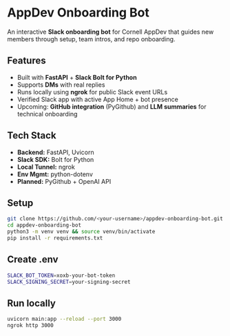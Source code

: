 # AppDev Onboarding Bot

An interactive **Slack onboarding bot** for Cornell AppDev that guides new members through setup, team intros, and repo onboarding.

## Features
- Built with **FastAPI** + **Slack Bolt for Python**
- Supports **DMs** with real replies
- Runs locally using **ngrok** for public Slack event URLs
- Verified Slack app with active App Home + bot presence
- Upcoming: **GitHub integration** (PyGithub) and **LLM summaries** for technical onboarding

## Tech Stack
- **Backend:** FastAPI, Uvicorn  
- **Slack SDK:** Bolt for Python  
- **Local Tunnel:** ngrok  
- **Env Mgmt:** python-dotenv  
- **Planned:** PyGithub + OpenAI API  

## Setup
```bash
git clone https://github.com/<your-username>/appdev-onboarding-bot.git
cd appdev-onboarding-bot
python3 -m venv venv && source venv/bin/activate
pip install -r requirements.txt
```

## Create .env
```bash
SLACK_BOT_TOKEN=xoxb-your-bot-token
SLACK_SIGNING_SECRET=your-signing-secret
```

## Run locally
```bash
uvicorn main:app --reload --port 3000
ngrok http 3000
```